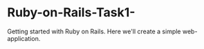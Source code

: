 # Ruby-on-Rails-Task1-
Getting started with Ruby on Rails.
Here we'll create a simple web-application.
